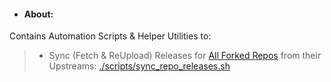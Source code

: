 - #### About:
Contains Automation Scripts & Helper Utilities to:
> - Sync (Fetch & ReUpload) Releases for [All Forked Repos](https://github.com/orgs/pkgforge-community/repositories?q=fork%3Atrue+archived%3Afalse) from their Upstreams: [./scripts/sync_repo_releases.sh](https://github.com/pkgforge-community/repo-data/blob/main/scripts/sync_repo_releases.sh)
